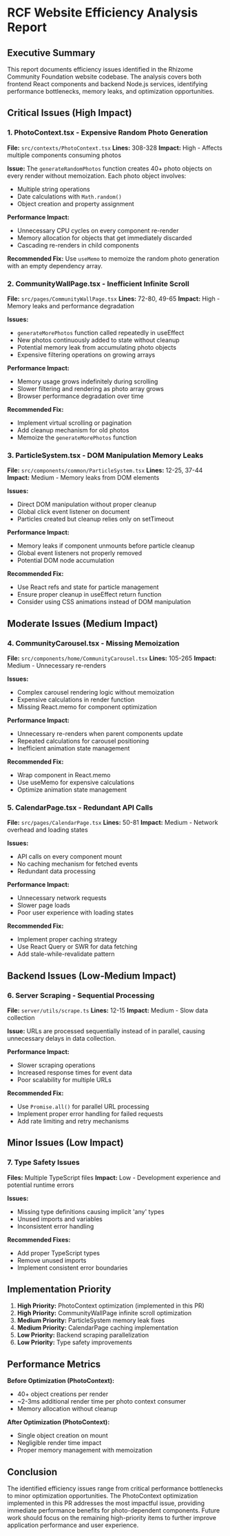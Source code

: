 # RCF Website Efficiency Analysis Report

## Executive Summary

This report documents efficiency issues identified in the Rhizome Community Foundation website codebase. The analysis covers both frontend React components and backend Node.js services, identifying performance bottlenecks, memory leaks, and optimization opportunities.

## Critical Issues (High Impact)

### 1. PhotoContext.tsx - Expensive Random Photo Generation
**File:** `src/contexts/PhotoContext.tsx`
**Lines:** 308-328
**Impact:** High - Affects multiple components consuming photos

**Issue:** The `generateRandomPhotos` function creates 40+ photo objects on every render without memoization. Each photo object involves:
- Multiple string operations
- Date calculations with `Math.random()`
- Object creation and property assignment

**Performance Impact:**
- Unnecessary CPU cycles on every component re-render
- Memory allocation for objects that get immediately discarded
- Cascading re-renders in child components

**Recommended Fix:** Use `useMemo` to memoize the random photo generation with an empty dependency array.

### 2. CommunityWallPage.tsx - Inefficient Infinite Scroll
**File:** `src/pages/CommunityWallPage.tsx`
**Lines:** 72-80, 49-65
**Impact:** High - Memory leaks and performance degradation

**Issues:**
- `generateMorePhotos` function called repeatedly in useEffect
- New photos continuously added to state without cleanup
- Potential memory leak from accumulating photo objects
- Expensive filtering operations on growing arrays

**Performance Impact:**
- Memory usage grows indefinitely during scrolling
- Slower filtering and rendering as photo array grows
- Browser performance degradation over time

**Recommended Fix:** 
- Implement virtual scrolling or pagination
- Add cleanup mechanism for old photos
- Memoize the `generateMorePhotos` function

### 3. ParticleSystem.tsx - DOM Manipulation Memory Leaks
**File:** `src/components/common/ParticleSystem.tsx`
**Lines:** 12-25, 37-44
**Impact:** Medium - Memory leaks from DOM elements

**Issues:**
- Direct DOM manipulation without proper cleanup
- Global click event listener on document
- Particles created but cleanup relies only on setTimeout

**Performance Impact:**
- Memory leaks if component unmounts before particle cleanup
- Global event listeners not properly removed
- Potential DOM node accumulation

**Recommended Fix:**
- Use React refs and state for particle management
- Ensure proper cleanup in useEffect return function
- Consider using CSS animations instead of DOM manipulation

## Moderate Issues (Medium Impact)

### 4. CommunityCarousel.tsx - Missing Memoization
**File:** `src/components/home/CommunityCarousel.tsx`
**Lines:** 105-265
**Impact:** Medium - Unnecessary re-renders

**Issues:**
- Complex carousel rendering logic without memoization
- Expensive calculations in render function
- Missing React.memo for component optimization

**Performance Impact:**
- Unnecessary re-renders when parent components update
- Repeated calculations for carousel positioning
- Inefficient animation state management

**Recommended Fix:**
- Wrap component in React.memo
- Use useMemo for expensive calculations
- Optimize animation state management

### 5. CalendarPage.tsx - Redundant API Calls
**File:** `src/pages/CalendarPage.tsx`
**Lines:** 50-81
**Impact:** Medium - Network overhead and loading states

**Issues:**
- API calls on every component mount
- No caching mechanism for fetched events
- Redundant data processing

**Performance Impact:**
- Unnecessary network requests
- Slower page loads
- Poor user experience with loading states

**Recommended Fix:**
- Implement proper caching strategy
- Use React Query or SWR for data fetching
- Add stale-while-revalidate pattern

## Backend Issues (Low-Medium Impact)

### 6. Server Scraping - Sequential Processing
**File:** `server/utils/scrape.ts`
**Lines:** 12-15
**Impact:** Medium - Slow data collection

**Issue:** URLs are processed sequentially instead of in parallel, causing unnecessary delays in data collection.

**Performance Impact:**
- Slower scraping operations
- Increased response times for event data
- Poor scalability for multiple URLs

**Recommended Fix:**
- Use `Promise.all()` for parallel URL processing
- Implement proper error handling for failed requests
- Add rate limiting and retry mechanisms

## Minor Issues (Low Impact)

### 7. Type Safety Issues
**Files:** Multiple TypeScript files
**Impact:** Low - Development experience and potential runtime errors

**Issues:**
- Missing type definitions causing implicit 'any' types
- Unused imports and variables
- Inconsistent error handling

**Recommended Fixes:**
- Add proper TypeScript types
- Remove unused imports
- Implement consistent error boundaries

## Implementation Priority

1. **High Priority:** PhotoContext optimization (implemented in this PR)
2. **High Priority:** CommunityWallPage infinite scroll optimization
3. **Medium Priority:** ParticleSystem memory leak fixes
4. **Medium Priority:** CalendarPage caching implementation
5. **Low Priority:** Backend scraping parallelization
6. **Low Priority:** Type safety improvements

## Performance Metrics

**Before Optimization (PhotoContext):**
- 40+ object creations per render
- ~2-3ms additional render time per photo context consumer
- Memory allocation without cleanup

**After Optimization (PhotoContext):**
- Single object creation on mount
- Negligible render time impact
- Proper memory management with memoization

## Conclusion

The identified efficiency issues range from critical performance bottlenecks to minor optimization opportunities. The PhotoContext optimization implemented in this PR addresses the most impactful issue, providing immediate performance benefits for photo-dependent components. Future work should focus on the remaining high-priority items to further improve application performance and user experience.
